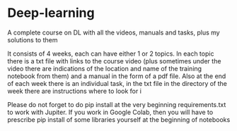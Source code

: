 # Deep-learning
A complete course on DL with all the videos, manuals and tasks, plus my solutions to them

It consists of 4 weeks, each can have either 1 or 2 topics. In each topic there is a txt 
file with links to the course video (plus sometimes under the video there are indications 
of the location and name of the training notebook from them) and a manual in the form of 
a pdf file. Also at the end of each week there is an individual task, in the txt file in 
the directory of the week there are instructions where to look for i
 
Please do not forget to do pip install at the very beginning requirements.txt to work with 
Jupiter. If you work in Google Colab, then you will have to prescribe pip install of some 
libraries yourself at the beginning of notebooks